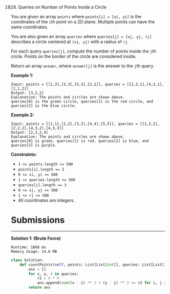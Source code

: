 1828. Queries on Number of Points Inside a Circle

You are given an array `points` where `points[i] = [xi, yi]` is the coordinates of the `i`th point on a 2D plane. Multiple points can have the same coordinates.

You are also given an array `queries` where `queries[j] = [xj, yj, rj]` describes a circle centered at `(xj, yj)` with a radius of `rj`.

For each query `queries[j]`, compute the number of points inside the `j`th circle. Points on the border of the circle are considered inside.

Return an array `answer`, where `answer[j]` is the answer to the `j`th query.

 

**Example 1:**

```
Input: points = [[1,3],[3,3],[5,3],[2,2]], queries = [[2,3,1],[4,3,1],[1,1,2]]
Output: [3,2,2]
Explanation: The points and circles are shown above.
queries[0] is the green circle, queries[1] is the red circle, and queries[2] is the blue circle.
```

**Example 2:**

```
Input: points = [[1,1],[2,2],[3,3],[4,4],[5,5]], queries = [[1,2,2],[2,2,2],[4,3,2],[4,3,3]]
Output: [2,3,2,4]
Explanation: The points and circles are shown above.
queries[0] is green, queries[1] is red, queries[2] is blue, and queries[3] is purple.
```

**Constraints:**

* `1 <= points.length <= 500`
* `points[i].length == 2`
* `0 <= xi, yi <= 500`
* `1 <= queries.length <= 500`
* `queries[j].length == 3`
* `0 <= xj, yj <= 500`
* `1 <= rj <= 500`
* All coordinates are integers.

# Submissions
---
**Solution 1: (Brute Force)**
```
Runtime: 1868 ms
Memory Usage: 14.6 MB
```
```python
class Solution:
    def countPoints(self, points: List[List[int]], queries: List[List[int]]) -> List[int]:
        ans = []
        for x, y, r in queries:
            r2 = r * r
            ans.append(sum((x - i) ** 2 + (y - j) ** 2 <= r2 for i, j in points))
        return ans
```